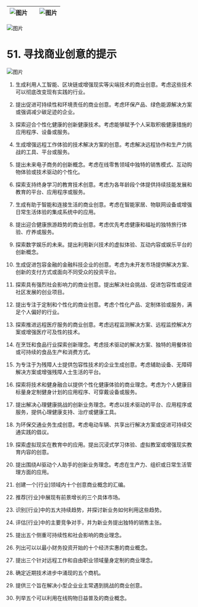| ![图片](d2d_images/chapter_title_corner_decoration_left.png) |  | ![图片](d2d_images/chapter_title_corner_decoration_right.png) |
| --- | --- | --- |

![图片](d2d_images/chapter_title_above.png)

# 51. 寻找商业创意的提示

![图片](d2d_images/chapter_title_below.png)

1.  生成利用人工智能、区块链或增强现实等尖端技术的商业创意。考虑这些技术可以彻底改变现有实践的行业。

1.  提出促进可持续性和环境责任的商业创意。考虑环保产品、绿色能源解决方案或强调减少碳足迹的企业。

1.  探索迎合个性化健康的创新健康技术。考虑能够赋予个人采取积极健康措施的应用程序、设备或服务。

1.  生成增强远程工作体验的技术解决方案的创意。考虑解决远程协作和生产力挑战的工具、平台或服务。

1.  提出未来电子商务的创新概念。考虑在线零售领域中独特的销售模式、互动购物体验或技术驱动的个性化。

1.  探索支持终身学习的教育技术创意。考虑为各年龄段个体提供持续技能发展和教育的平台、应用程序或服务。

1.  生成有助于智能和连接生活的商业创意。考虑在智能家居、物联网设备或增强日常生活体验的集成系统中的应用。

1.  提出迎合健康旅游趋势的商业创意。考虑优先考虑健康和福祉的独特旅行体验、疗养或服务。

1.  探索数字娱乐的未来。提出利用新兴技术的虚拟体验、互动内容或娱乐平台的创新概念。

1.  生成促进包容金融的金融科技企业的创意。考虑为未开发市场提供解决方案、创新的支付方式或面向不同受众的投资平台。

1.  探索具有强烈社会影响力的商业创意。提出解决社会挑战、促进包容性或促进社区发展的创业项目。

1.  提出专注于定制和个性化的商业创意。考虑个性化产品、定制体验或服务，满足个人偏好的行业。

1.  探索推进远程医疗服务的商业创意。考虑远程监测解决方案、远程监控解决方案或增强医疗可及性的技术。

1.  在烹饪和食品行业探索创新理念。考虑技术驱动的解决方案、独特的用餐体验或可持续的食品生产和消费方式。

1.  为专注于为残障人士提供包容性技术的企业生成创意。考虑辅助设备、无障碍解决方案或增强残障人士生活的平台。

1.  探索将技术和健身融合以提供个性化健康体验的商业理念。考虑为个人健康目标量身定制健身计划的应用程序、可穿戴设备或服务。

1.  提出解决心理健康挑战的创新业务理念。考虑以技术驱动的平台、应用程序或服务，提供心理健康支持、治疗或健康工具。

1.  为环保交通业务生成创意。考虑电动车辆、共享出行解决方案或促进可持续交通实践的倡议。

1.  探索虚拟现实在教育中的应用。提出沉浸式学习体验、虚拟教室或增强现实教育内容的创意。

1.  提出围绕AI驱动个人助手的创新业务理念。考虑在生产力、组织或日常生活管理方面的应用。

1.  创建一个[行业]领域内十个创意商业概念的汇编。

1.  推荐[行业]中展现有前景增长的三个具体市场。

1.  识别[行业]中的五大持续趋势，并探讨新业务如何利用这些趋势。

1.  评估[行业]中的主要竞争对手，并为新业务提出独特的销售主张。

1.  提出五个侧重可持续性和社会影响的商业理念。

1.  列出可以以最小财务投资开始的十个经济实惠的商业概念。

1.  提出三个针对远程工作和自由职业领域量身定制的商业理念。

1.  确定近期技术进步中涌现的五个商机。

1.  提供三个旨在解决小型企业业主常遇到挑战的商业创意。

1.  列举五个可以利用在线购物日益普及的商业概念。

